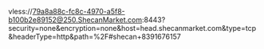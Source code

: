 vless://79a8a88c-fc8c-4970-a5f8-b100b2e89152@250.ShecanMarket.com:8443?security=none&encryption=none&host=head.shecanmarket.com&type=tcp&headerType=http&path=%2F#shecan+8391676157
